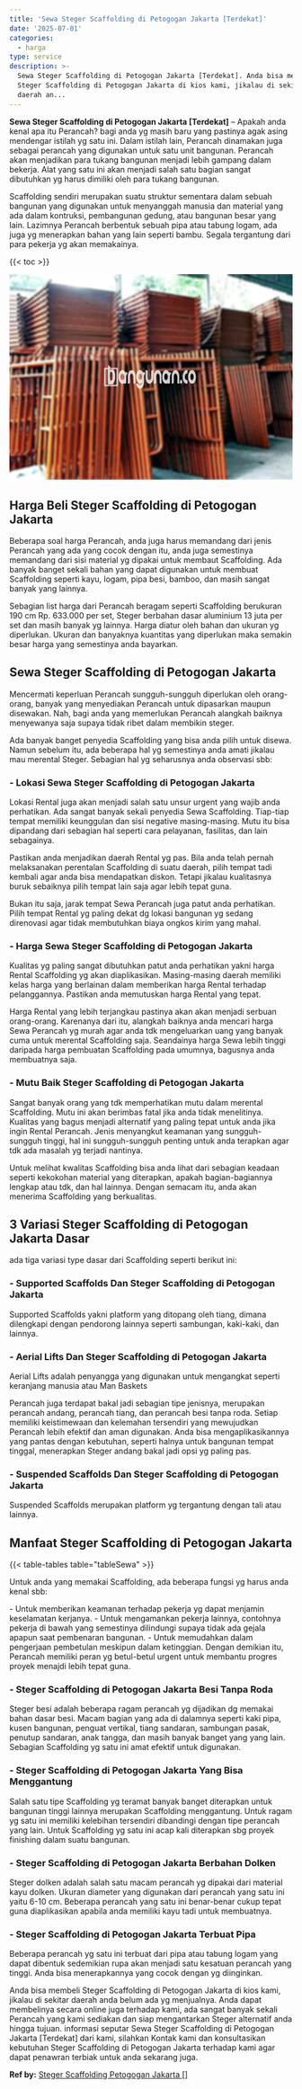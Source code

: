 ```yaml
---
title: 'Sewa Steger Scaffolding di Petogogan Jakarta [Terdekat]'
date: '2025-07-01'
categories:
  - harga
type: service
description: >-
  Sewa Steger Scaffolding di Petogogan Jakarta [Terdekat]. Anda bisa membeli
  Steger Scaffolding di Petogogan Jakarta di kios kami, jikalau di sekitar
  daerah an...
---
```


**Sewa Steger Scaffolding di Petogogan Jakarta \[Terdekat\]** – Apakah anda kenal apa itu Perancah? bagi anda yg masih baru yang pastinya agak asing mendengar istilah yg satu ini. Dalam istilah lain, Perancah dinamakan juga sebagai perancah yang digunakan untuk satu unit bangunan. Perancah akan menjadikan para tukang bangunan menjadi lebih gampang dalam bekerja. Alat yang satu ini akan menjadi salah satu bagian sangat dibutuhkan yg harus dimiliki oleh para tukang bangunan.

Scaffolding sendiri merupakan suatu struktur sementara dalam sebuah bangunan yang digunakan untuk menyanggah manusia dan material yang ada dalam kontruksi, pembangunan gedung, atau bangunan besar yang lain. Lazimnya Perancah berbentuk sebuah pipa atau tabung logam, ada juga yg menerapkan bahan yang lain seperti bambu. Segala tergantung dari para pekerja yg akan memakainya.

{{< toc >}}

![Sewa Steger Scaffolding di Petogogan Jakarta [Terdekat]](/images/sewa-scaffolding-steger-13.png)

## Harga Beli Steger Scaffolding di Petogogan Jakarta

Beberapa soal harga Perancah, anda juga harus memandang dari jenis Perancah yang ada yang cocok dengan itu, anda juga semestinya memandang dari sisi material yg dipakai untuk membaut Scaffolding. Ada banyak banget sekali bahan yang dapat digunakan untuk membuat Scaffolding seperti kayu, logam, pipa besi, bamboo, dan masih sangat banyak yang lainnya.

Sebagian list harga dari Perancah beragam seperti Scaffolding berukuran 190 cm Rp. 633.000 per set, Steger berbahan dasar aluminium 13 juta per set dan masih banyak yg lainnya. Harga diatur oleh bahan dan ukuran yg diperlukan. Ukuran dan banyaknya kuantitas yang diperlukan maka semakin besar harga yang semestinya anda bayarkan.

## Sewa Steger Scaffolding di Petogogan Jakarta

Mencermati keperluan Perancah sungguh-sungguh diperlukan oleh orang-orang, banyak yang menyediakan Perancah untuk dipasarkan maupun disewakan. Nah, bagi anda yang memerlukan Perancah alangkah baiknya menyewanya saja supaya tidak ribet dalam membikin steger.

Ada banyak banget penyedia Scaffolding yang bisa anda pilih untuk disewa. Namun sebelum itu, ada beberapa hal yg semestinya anda amati jikalau mau merental Steger. Sebagian hal yg seharusnya anda observasi sbb:

### \- Lokasi Sewa Steger Scaffolding di Petogogan Jakarta

Lokasi Rental juga akan menjadi salah satu unsur urgent yang wajib anda perhatikan. Ada sangat banyak sekali penyedia Sewa Scaffolding. Tiap-tiap tempat memiliki keunggulan dan sisi negative masing-masing. Mutu itu bisa dipandang dari sebagian hal seperti cara pelayanan, fasilitas, dan lain sebagainya.

Pastikan anda menjadikan daerah Rental yg pas. Bila anda telah pernah melaksanakan perentalan Scaffolding di suatu daerah, pilih tempat tadi kembali agar anda bisa mendapatkan diskon. Tetapi jikalau kualitasnya buruk sebaiknya pilih tempat lain saja agar lebih tepat guna.

Bukan itu saja, jarak tempat Sewa Perancah juga patut anda perhatikan. Pilih tempat Rental yg paling dekat dg lokasi bangunan yg sedang direnovasi agar tidak membutuhkan biaya ongkos kirim yang mahal.

### \- Harga Sewa Steger Scaffolding di Petogogan Jakarta

Kualitas yg paling sangat dibutuhkan patut anda perhatikan yakni harga Rental Scaffolding yg akan diaplikasikan. Masing-masing daerah memiliki kelas harga yang berlainan dalam memberikan harga Rental terhadap pelanggannya. Pastikan anda memutuskan harga Rental yang tepat.

Harga Rental yang lebih terjangkau pastinya akan akan menjadi serbuan orang-orang. Karenanya dari itu, alangkah baiknya anda mencari harga Sewa Perancah yg murah agar anda tdk mengeluarkan uang yang banyak cuma untuk merental Scaffolding saja. Seandainya harga Sewa lebih tinggi daripada harga pembuatan Scaffolding pada umumnya, bagusnya anda membuatnya saja.

### \- Mutu Baik Steger Scaffolding di Petogogan Jakarta

Sangat banyak orang yang tdk memperhatikan mutu dalam merental Scaffolding. Mutu ini akan berimbas fatal jika anda tidak menelitinya. Kualitas yang bagus menjadi alternatif yang paling tepat untuk anda jika ingin Rental Perancah. Jenis menyangkut keamanan yang sungguh-sungguh tinggi, hal ini sungguh-sungguh penting untuk anda terapkan agar tdk ada masalah yg terjadi nantinya.

Untuk melihat kwalitas Scaffolding bisa anda lihat dari sebagian keadaan seperti kekokohan material yang diterapkan, apakah bagian-bagiannya lengkap atau tdk, dan hal lainnya. Dengan semacam itu, anda akan menerima Scaffolding yang berkualitas.

## 3 Variasi Steger Scaffolding di Petogogan Jakarta Dasar

ada tiga variasi type dasar dari Scaffolding seperti berikut ini:

### \- Supported Scaffolds Dan Steger Scaffolding di Petogogan Jakarta

Supported Scaffolds yakni platform yang ditopang oleh tiang, dimana dilengkapi dengan pendorong lainnya seperti sambungan, kaki-kaki, dan lainnya.

### \- Aerial Lifts Dan Steger Scaffolding di Petogogan Jakarta

Aerial Lifts adalah penyangga yang digunakan untuk mengangkat seperti keranjang manusia atau Man Baskets

Perancah juga terdapat bakal jadi sebagian tipe jenisnya, merupakan perancah andang, perancah tiang, dan perancah besi tanpa roda. Setiap memiliki keistimewaan dan kelemahan tersendiri yang mewujudkan Perancah lebih efektif dan aman digunakan. Anda bisa mengaplikasikannya yang pantas dengan kebutuhan, seperti halnya untuk bangunan tempat tinggal, menerapkan Steger andang bakal jadi opsi yg paling pas.

### \- Suspended Scaffolds Dan Steger Scaffolding di Petogogan Jakarta

Suspended Scaffolds merupakan platform yg tergantung dengan tali atau lainnya.

## Manfaat Steger Scaffolding di Petogogan Jakarta

{{< table-tables table="tableSewa" >}}

Untuk anda yang memakai Scaffolding, ada beberapa fungsi yg harus anda kenal sbb:

\- Untuk memberikan keamanan terhadap pekerja yg dapat menjamin keselamatan kerjanya. - Untuk mengamankan pekerja lainnya, contohnya pekerja di bawah yang semestinya dilindungi supaya tidak ada gejala apapun saat pembenaran bangunan. - Untuk memudahkan dalam pengerjaan pembetulan meskipun dalam ketinggian. Dengan demikian itu, Perancah memiliki peran yg betul-betul urgent untuk membantu progres proyek menajdi lebih tepat guna.

### \- Steger Scaffolding di Petogogan Jakarta Besi Tanpa Roda

Steger besi adalah beberapa ragam perancah yg dijadikan dg memakai bahan dasar besi. Macam bagian yang ada di dalamnya seperti kaki pipa, kusen bangunan, penguat vertikal, tiang sandaran, sambungan pasak, penutup sandaran, anak tangga, dan masih banyak banget yang yang lain. Sebagian Scaffolding yg satu ini amat efektif untuk digunakan.

### \- Steger Scaffolding di Petogogan Jakarta Yang Bisa Menggantung

Salah satu tipe Scaffolding yg teramat banyak banget diterapkan untuk bangunan tinggi lainnya merupakan Scaffolding menggantung. Untuk ragam yg satu ini memiliki kelebihan tersendiri dibandingi dengan tipe perancah yang lain. Untuk Scaffolding yg satu ini acap kali diterapkan sbg proyek finishing dalam suatu bangunan.

### \- Steger Scaffolding di Petogogan Jakarta Berbahan Dolken

Steger dolken adalah salah satu macam perancah yg dipakai dari material kayu dolken. Ukuran diameter yang digunakan dari perancah yang satu ini yaitu 6-10 cm. Beberapa perancah yang satu ini benar-benar cukup tepat guna diaplikasikan apabila anda memiliki kayu tadi untuk membuatnya.

### \- Steger Scaffolding di Petogogan Jakarta Terbuat Pipa

Beberapa perancah yg satu ini terbuat dari pipa atau tabung logam yang dapat dibentuk sedemikian rupa akan menjadi satu kesatuan perancah yang tinggi. Anda bisa menerapkannya yang cocok dengan yg diinginkan.

Anda bisa membeli Steger Scaffolding di Petogogan Jakarta di kios kami, jikalau di sekitar daerah anda belum ada yg menjualnya. Anda dapat membelinya secara online juga terhadap kami, ada sangat banyak sekali Perancah yang kami sediakan dan siap mengantarkan Steger alternatif anda hingga tujuan. informasi seputar Sewa Steger Scaffolding di Petogogan Jakarta \[Terdekat\] dari kami, silahkan Kontak kami dan konsultasikan kebutuhan Steger Scaffolding di Petogogan Jakarta terhadap kami agar dapat penawran terbiak untuk anda sekarang juga.

**Ref by:** [Steger Scaffolding Petogogan Jakarta []](https://id.wikipedia.org/wiki/Steger)
